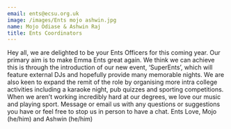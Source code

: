 ```yaml
---
email: ents@ecsu.org.uk
image: /images/Ents mojo ashwin.jpg
name: Mojo Odiase & Ashwin Raj
title: Ents Coordinators
---
```


Hey all, we are delighted to be your Ents Officers for this coming year. Our primary aim is to make Emma Ents great again.
										We think we can achieve this is through the introduction of our new event, ‘SuperEnts’, which will feature external DJs and hopefully provide many memorable nights.
										We are also keen to expand the remit of the role by organising more intra college activities including a karaoke night, pub quizzes and sporting competitions.
When we aren’t working incredibly hard at our degrees, we love our music and playing sport.
										Message or email us with any questions or suggestions you have or feel free to stop us in person to have a chat.
Ents Love, Mojo (he/him) and Ashwin (he/him)